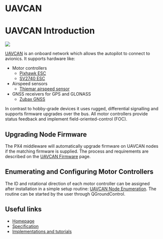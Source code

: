 # UAVCAN

# UAVCAN Introduction

![](images/uavcan-logo-transparent.png)

[UAVCAN](http://uavcan.org) is an onboard network which allows the autopilot to connect to avionics. It supports hardware like:

- Motor controllers
  - [Pixhawk ESC](https://pixhawk.org/modules/pixhawk_esc)
  - [SV2740 ESC](https://github.com/thiemar/vectorcontrol)
- Airspeed sensors
  - [Thiemar airspeed sensor](https://github.com/thiemar/airspeed)
- GNSS receivers for GPS and GLONASS
  - [Zubax GNSS](http://zubax.com/product/zubax-gnss)

In contrast to hobby-grade devices it uses rugged, differential signalling and supports firmware upgrades over the bus. All motor controllers provide status feedback and implement field-oriented-control (FOC).

## Upgrading Node Firmware

The PX4 middleware will automatically upgrade firmware on UAVCAN nodes if the matching firmware is supplied. The process and requirements are described on the [UAVCAN Firmware](uavcan-node-firmware.md) page.

## Enumerating and Configuring Motor Controllers

The ID and rotational direction of each motor controller can be assigned after installation in a simple setup routine: [UAVCAN Node Enumeration](uavcan-node-enumeration.md). The routine can be started by the user through QGroundControl.

## Useful links

- [Homepage](http://uavcan.org)
- [Specification](http://uavcan.org/Specification)
- [Implementations and tutorials](http://uavcan.org/Implementations)